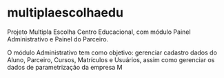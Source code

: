 # multiplaescolhaedu
Projeto Multipla Escolha Centro Educacional, com módulo Painel Administrativo e Painel do Parceiro.

O módulo Administrativo tem como objetivo: gerenciar cadastro dados do Aluno, Parceiro, Cursos, Matrículos e Usuários, assim como gerenciar os dados
de parametrização da empresa M
